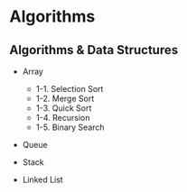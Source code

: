 # Algorithms
## Algorithms & Data Structures
- Array
  - 1-1. Selection Sort
  - 1-2. Merge Sort
  - 1-3. Quick Sort
  - 1-4. Recursion 
  - 1-5. Binary Search

- Queue

- Stack

- Linked List

